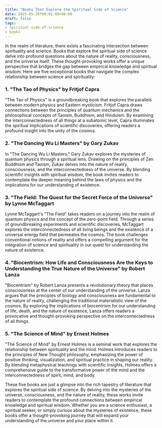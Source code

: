 ```yaml
---
title: "Books That Explore the Spiritual Side of Science"
date: 2025-05-26T00:01:08+00:00
draft: false
tags:
- spiritual-side-of-science
- books
---
```


In the realm of literature, there exists a fascinating intersection between spirituality and science. Books that explore the spiritual side of science delve into profound questions about the nature of reality, consciousness, and the universe itself. These thought-provoking works offer a unique perspective that bridges the gap between empirical knowledge and spiritual wisdom. Here are five exceptional books that navigate the complex relationship between science and spirituality:

### 1. "The Tao of Physics" by Fritjof Capra

"The Tao of Physics" is a groundbreaking book that explores the parallels between modern physics and Eastern mysticism. Fritjof Capra draws connections between the principles of quantum mechanics and the philosophical concepts of Taoism, Buddhism, and Hinduism. By examining the interconnectedness of all things at a subatomic level, Capra illuminates the spiritual implications of scientific discoveries, offering readers a profound insight into the unity of the cosmos.

### 2. "The Dancing Wu Li Masters" by Gary Zukav

In "The Dancing Wu Li Masters," Gary Zukav explores the mysteries of quantum physics through a spiritual lens. Drawing on the principles of Zen Buddhism and Taoism, Zukav delves into the nature of reality, consciousness, and the interconnectedness of the universe. By blending scientific insights with spiritual wisdom, the book invites readers to contemplate the deeper meaning behind the laws of physics and the implications for our understanding of existence.

### 3. "The Field: The Quest for the Secret Force of the Universe" by Lynne McTaggart

Lynne McTaggart's "The Field" takes readers on a journey into the realm of quantum physics and the concept of the zero-point field. Through a series of groundbreaking experiments and scientific discoveries, McTaggart explores the interconnectedness of all living beings and the existence of a universal energy field that permeates the cosmos. The book challenges conventional notions of reality and offers a compelling argument for the integration of science and spirituality in our quest for understanding the nature of existence.

### 4. "Biocentrism: How Life and Consciousness Are the Keys to Understanding the True Nature of the Universe" by Robert Lanza

"Biocentrism" by Robert Lanza presents a revolutionary theory that places consciousness at the center of our understanding of the universe. Lanza argues that the principles of biology and consciousness are fundamental to the nature of reality, challenging the traditional materialistic view of the cosmos. By exploring the implications of biocentrism for our understanding of life, death, and the nature of existence, Lanza offers readers a provocative and thought-provoking perspective on the interconnectedness of all things.

### 5. "The Science of Mind" by Ernest Holmes

"The Science of Mind" by Ernest Holmes is a seminal work that explores the relationship between spirituality and the mind. Holmes introduces readers to the principles of New Thought philosophy, emphasizing the power of positive thinking, visualization, and spiritual practice in shaping our reality. By blending metaphysical teachings with scientific insights, Holmes offers a comprehensive guide to the transformative power of the mind and the interconnectedness of spirit, mind, and body.

These five books are just a glimpse into the rich tapestry of literature that explores the spiritual side of science. By delving into the mysteries of the universe, consciousness, and the nature of reality, these works invite readers to contemplate the profound connections between empirical knowledge and spiritual wisdom. Whether you are a science enthusiast, a spiritual seeker, or simply curious about the mysteries of existence, these books offer a thought-provoking journey that will expand your understanding of the universe and your place within it.